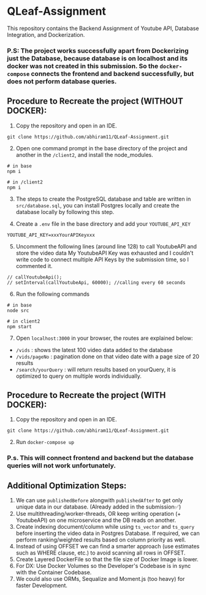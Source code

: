 # QLeaf-Assignment

This repository contains the Backend Assignment of Youtube API, Database Integration, and Dockerization.

### P.S: The project works successfully apart from Dockerizing just the Database, because database is on localhost and its docker was not created in this submission. So the `docker-compose` connects the frontend and backend successfully, but does not perform database queries.

## Procedure to Recreate the project (WITHOUT DOCKER):
1. Copy the repository and open in an IDE.
```
git clone https://github.com/abhiram11/QLeaf-Assignment.git
```

2. Open one command prompt in the base directory of the project and another in the `/client2`, and install the node_modules.
```
# in base
npm i

# in /client2
npm i
```

3. The steps to create the PostgreSQL database and table are written in `src/database.sql`, you can install Postgres locally and create the database locally by following this step.

4. Create a `.env` file in the base directory and add your `YOUTUBE_API_KEY`
```
YOUTUBE_API_KEY=xxxYourAPIKeyxxx
```

5. Uncomment the following lines (around line 128) to call YoutubeAPI and store the video data My YoutubeAPI Key was exhausted and I couldn't write code to connect multiple API Keys by the submission time, so I commented it.
```
// callYoutubeApi();
// setInterval(callYoutubeApi, 60000); //calling every 60 seconds
```

6. Run the following commands
```
# in base
node src

# in client2
npm start

```

7. Open `localhost:3000` in your browser, the routes are explained below:
- `/vids` : shows the latest 100 video data added to the database
- `/vids/pageNo` : pagination done on that video date with a page size of 20 results
- `/search/yourQuery` : will return results based on yourQuery, it is optimized to query on multiple words individually.

## Procedure to Recreate the project (WITH DOCKER):
1. Copy the repository and open in an IDE.
```
git clone https://github.com/abhiram11/QLeaf-Assignment.git
```

2. Run `docker-compose up`

### P.s. This will connect frontend and backend but the database queries will not work unfortunately.

## Additional Optimization Steps:

1. We can use `publishedBefore` alongwith `publishedAfter` to get only unique data in our database. (Already added in the submission✅)
2. Use multithreading/worker-threads, OR keep writing operation (+ YoutubeAPI) on one microservice and the DB reads on another.
3. Create indexing document/column while using `ts_vector` and `ts_query` before inserting the video data in Postgres Database. If required, we can perform ranking/weighted results based on column priority as well.
4. Instead of using OFFSET we can find a smarter approach (use estimates such as WHERE clause, etc.) to avoid scanning all rows in OFFSET.
5. Create Layered DockerFile so that the file size of Docker Image is lower.
6. For DX: Use Docker Volumes so the Developer's Codebase is in sync with the Container Codebase.
7. We could also use ORMs, Sequalize and Moment.js (too heavy) for faster Development.
